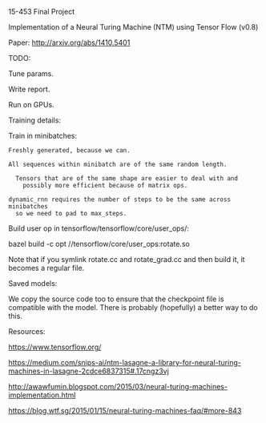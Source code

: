 15-453 Final Project

Implementation of a Neural Turing Machine (NTM) using Tensor Flow (v0.8)

Paper: http://arxiv.org/abs/1410.5401

TODO:

  Tune params.

  Write report.

  Run on GPUs.

Training details:

  Train in minibatches:

    Freshly generated, because we can.

    All sequences within minibatch are of the same random length.

      Tensors that are of the same shape are easier to deal with and
        possibly more efficient because of matrix ops.
    
    dynamic_rnn requires the number of steps to be the same across minibatches
      so we need to pad to max_steps.

Build user op in tensorflow/tensorflow/core/user_ops/:

bazel build -c opt //tensorflow/core/user_ops:rotate.so

Note that if you symlink rotate.cc and rotate_grad.cc and then build it, it becomes a regular file. 

Saved models:

  We copy the source code too to ensure that the checkpoint file is
    compatible with the model. There is probably (hopefully) a better way
    to do this.

Resources:

https://www.tensorflow.org/

https://medium.com/snips-ai/ntm-lasagne-a-library-for-neural-turing-machines-in-lasagne-2cdce6837315#.17cngz3vj

http://awawfumin.blogspot.com/2015/03/neural-turing-machines-implementation.html

https://blog.wtf.sg/2015/01/15/neural-turing-machines-faq/#more-843
